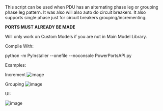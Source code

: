 This script can be used when PDU has an alternating phase leg or grouping phase leg pattern. It was also will also auto do circuit breakers.
It also supports single phase just for circuit breakers grouping/incrementing.

**PORTS MUST ALREADY BE MADE**

Will only work on Custom Models if you are not in Main Model Library.


Compile With:

python -m PyInstaller --onefile --noconsole PowerPortsAPI.py

Examples:

Increment
![image](https://user-images.githubusercontent.com/36317228/228587716-4dbf93e9-ce55-4f2a-93e5-5cbf6875591f.png)

Grouping
![image](https://user-images.githubusercontent.com/36317228/230176311-9def9b80-a7f4-4636-8876-63c04195a5b4.png)

UI:

![image](https://user-images.githubusercontent.com/36317228/233168128-7947d19d-8400-4be4-8492-8019f0c402d1.png)
